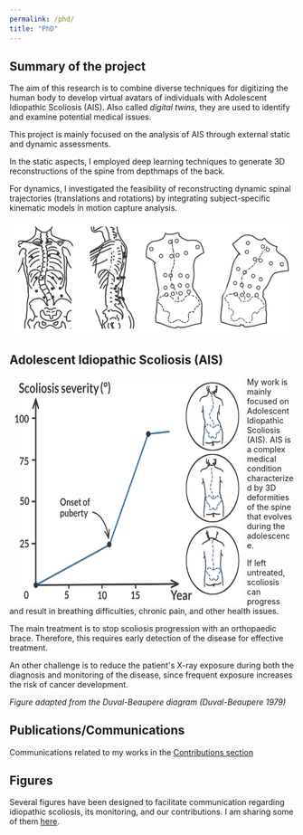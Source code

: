 ```yaml
---
permalink: /phd/
title: "PhD"
---
```



## Summary of the project
The aim of this research is to combine diverse techniques for digitizing the human body to develop virtual avatars of individuals with Adolescent Idiopathic Scoliosis (AIS). Also called *digital twins*, they are used to identify and examine potential medical issues.

This project is mainly focused on the analysis of AIS through external static and dynamic assessments.

In the static aspects, I employed deep learning techniques to generate 3D reconstructions of the spine from depthmaps of the back.

For dynamics, I investigated the feasibility of reconstructing dynamic spinal trajectories (translations and rotations) by integrating subject-specific kinematic models in motion capture analysis.

![Scoliosis Studies](/images/scoliosis_study_smaller.png)


## Adolescent Idiopathic Scoliosis (AIS)
<p class="flotte">
<img src="/images/duval_beaupere.png" width="400" height="400" align="left" valign="top" hspace=10>
My work is mainly focused on Adolescent Idiopathic Scoliosis (AIS). AIS is a complex medical condition characterized by 3D deformities of the spine that evolves during the adolescence.

If left untreated, scoliosis can progress and result in breathing difficulties, chronic pain, and other health issues.
</p>
<p>
The main treatment is to stop scoliosis progression with an orthopaedic brace. Therefore, this requires early detection of the disease for effective treatment.

An other challenge is to reduce the patient's X-ray exposure during both the diagnosis and monitoring of the disease, since frequent exposure increases the risk of cancer development.
</p>

<em>Figure adapted from the Duval-Beaupere diagram (Duval-Beaupere 1979)</em>


## Publications/Communications
Communications related to my works in the [Contributions section](/publications/)

## Figures
Several figures have been designed to facilitate communication regarding idiopathic scoliosis, its monitoring, and our contributions. I am sharing some of them [here](/drawings/).

